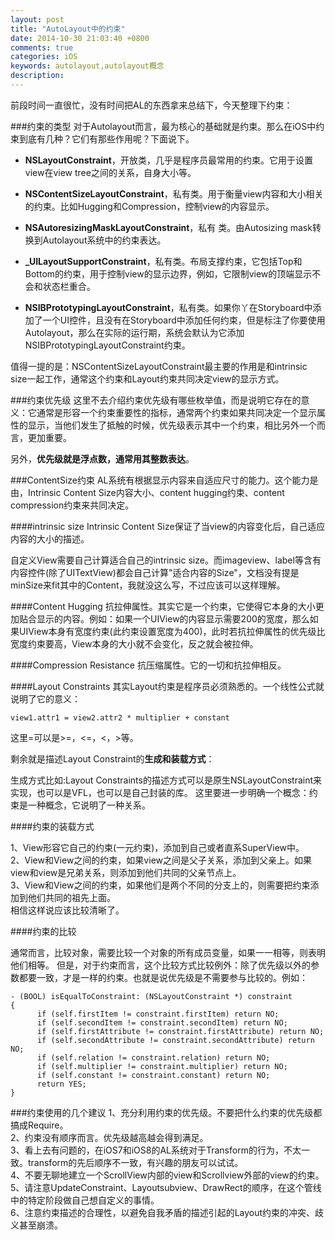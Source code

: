```yaml
---
layout: post
title: "AutoLayout中的约束"
date: 2014-10-30 21:03:40 +0800
comments: true
categories: iOS
keywords: autolayout,autolayout概念
description: 
---
```

前段时间一直很忙，没有时间把AL的东西拿来总结下，今天整理下约束：

###约束的类型
对于Autolayout而言，最为核心的基础就是约束。那么在iOS中约束到底有几种？它们有那些作用呢？下面说下。


 * **NSLayoutConstraint**，开放类，几乎是程序员最常用的约束。它用于设置view在view tree之间的关系，自身大小等。
 
 * **NSContentSizeLayoutConstraint**，私有类。用于衡量view内容和大小相关的约束。比如Hugging和Compression，控制view的内容显示。
 
 * **NSAutoresizingMaskLayoutConstraint**，私有 类。由Autosizing mask转换到Autolayout系统中的约束表达。
 
 * **_UILayoutSupportConstraint**，私有类。布局支撑约束，它包括Top和Bottom的约束，用于控制view的显示边界，例如，它限制view的顶端显示不会和状态栏重合。

 * **NSIBPrototypingLayoutConstraint**，私有类。如果你丫在Storyboard中添加了一个UI控件，且没有在Storyboard中添加任何约束，但是标注了你要使用Autolayout，那么在实际的运行期，系统会默认为它添加NSIBPrototypingLayoutConstraint约束。
 
值得一提的是：NSContentSizeLayoutConstraint最主要的作用是和intrinsic size一起工作，通常这个约束和Layout约束共同决定view的显示方式。


###约束优先级
这里不去介绍约束优先级有哪些枚举值，而是说明它存在的意义：它通常是形容一个约束重要性的指标，通常两个约束如果共同决定一个显示属性的显示，当他们发生了抵触的时候，优先级表示其中一个约束，相比另外一个而言，更加重要。    

另外，**优先级就是浮点数，通常用其整数表达**。

###ContentSize约束
AL系统有根据显示内容来自适应尺寸的能力。这个能力是由，Intrinsic Content Size内容大小、content hugging约束、content compression约束来共同决定。

####intrinsic size
Intrinsic Content Size保证了当view的内容变化后，自己适应内容的大小的描述。  

自定义View需要自己计算适合自己的intrinsic size。而imageview、label等含有内容控件(除了UITextView)都会自己计算"适合内容的Size"，文档没有提是minSize来fit其中的Content，我就没这么写，不过应该可以这样理解。

####Content Hugging
抗拉伸属性。其实它是一个约束，它使得它本身的大小更加贴合显示的内容。例如：如果一个UIView的内容显示需要200的宽度，那么如果UIView本身有宽度约束(此约束设置宽度为400)，此时若抗拉伸属性的优先级比宽度约束要高，View本身的大小就不会变化，反之就会被拉伸。

####Compression Resistance
抗压缩属性。它的一切和抗拉伸相反。

####Layout Constraints
其实Layout约束是程序员必须熟悉的。一个线性公式就说明了它的意义：    

	view1.attr1 = view2.attr2 * multiplier + constant  
这里=可以是>=，<=，<，>等。

剩余就是描述Layout Constraint的**生成和装载方式**：

生成方式比如:Layout Constraints的描述方式可以是原生NSLayoutConstraint来实现，也可以是VFL，也可以是自己封装的库。
这里要进一步明确一个概念：约束是一种概念，它说明了一种关系。

####约束的装载方式

1、View形容它自己的约束(一元约束)，添加到自己或者直系SuperView中。  
2、View和View之间的约束，如果view之间是父子关系，添加到父亲上。如果view和view是兄弟关系，则添加到他们共同的父亲节点上。  
3、View和View之间的约束，如果他们是两个不同的分支上的，则需要把约束添加到他们共同的祖先上面。  
相信这样说应该比较清晰了。

####约束的比较

通常而言，比较对象，需要比较一个对象的所有成员变量，如果一一相等，则表明他们相等。
但是，对于约束而言，这个比较方式比较例外：除了优先级以外的参数都要一致，才是一样的约束。也就是说优先级是不需要参与比较的。例如：
	
	- (BOOL) isEqualToConstraint: (NSLayoutConstraint *) constraint 
	{
          if (self.firstItem != constraint.firstItem) return NO;
          if (self.secondItem != constraint.secondItem) return NO;
          if (self.firstAttribute != constraint.firstAttribute) return NO; 
          if (self.secondAttribute != constraint.secondAttribute) return NO; 
          if (self.relation != constraint.relation) return NO;
          if (self.multiplier != constraint.multiplier) return NO;
          if (self.constant != constraint.constant) return NO;
          return YES; 
	}

###约束使用的几个建议
1、充分利用约束的优先级。不要把什么约束的优先级都搞成Require。  
2、约束没有顺序而言。优先级越高越会得到满足。  
3、看上去有问题的，在iOS7和iOS8的AL系统对于Transform的行为，不太一致。transform的先后顺序不一致，有兴趣的朋友可以试试。  
4、不要无聊地建立一个ScrollView内部的view和Scrollview外部的view的约束。  
5、请注意UpdateConstraint、Layoutsubview、DrawRect的顺序，在这个管线中的特定阶段做自己想自定义的事情。  
6、注意约束描述的合理性，以避免自我矛盾的描述引起的Layout约束的冲突、歧义甚至崩溃。
